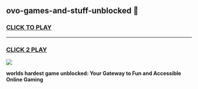 
## ovo-games-and-stuff-unblocked 👋
<h3>
<a href="https://premium.freeplayer.one?title=ovo-games-and-stuff-unblocked&ref=14F">CLICK TO PLAY</a></h3>
<hr>

<h3>
<a href="https://premium.freeplayer.one?title=ovo-games-and-stuff-unblocked&ref=14F">CLICK 2 PLAY</a>
  
</h3>

<a href="https://premium.freeplayer.one?title=ovo-games-and-stuff-unblocked&ref=12F/"><img src="https://clearcache.store/games.png"></a>


**worlds hardest game unblocked: Your Gateway to Fun and Accessible Online Gaming**
